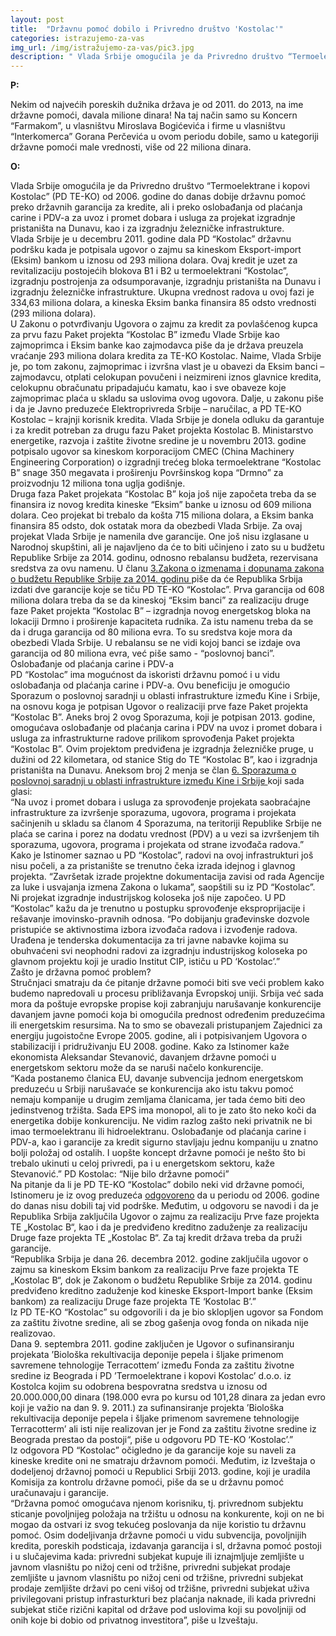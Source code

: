 ```yaml
---
layout: post
title:  "Državnu pomoć dobilo i Privredno društvo 'Kostolac'"
categories: istrazujemo-za-vas
img_url: /img/istražujemo-za-vas/pic3.jpg
description: " Vlada Srbije omogućila je da Privredno društvo “Termoelektrane i kopovi Kostolac” (PD TE-KO) od 2006. godine do danas dobije državnu pomoć"
---
```


**P:**

<div class="justify">Nekim od najvećih poreskih dužnika  država je od  2011. do 2013, na ime državne pomoći, davala milione dinara! Na taj način samo su Koncern “Farmakom”, u vlasništvu Miroslava Bogićevića i firme u vlasništvu “Interkomerca” Gorana Perčevića u ovom periodu dobile, samo u kategoriji državne pomoći male vrednosti, više od 22 miliona dinara.</div>


**O:**
<div class="justify">
Vlada Srbije omogućila je da Privredno društvo “Termoelektrane i kopovi Kostolac” (PD TE-KO) od 2006. godine do danas dobije državnu pomoć preko državnih garancija za kredite, ali i preko oslobađanja od plaćanja carine i PDV-a za uvoz i promet dobara i usluga za projekat izgradnje pristaništa na Dunavu, kao i za izgradnju železničke infrastrukture.<br/>
Vlada Srbije je u decembru 2011. godine dala PD “Kostolac” državnu podršku kada je potpisala ugovor o zajmu sa kineskom Eksport-import (Eksim) bankom u iznosu od 293 miliona dolara. Ovaj kredit je uzet za revitalizaciju postojećih blokova B1 i B2 u termoelektrani “Kostolac”, izgradnju postrojenja za odsumporavanje, izgradnju pristaništa na Dunavu i izgradnju železničke infrastrukture. Ukupna vrednost radova u ovoj fazi je 334,63 miliona dolara, a kineska Eksim banka finansira 85 odsto vrednosti (293 miliona dolara).<br/>
U Zakonu o potvrđivanju Ugovora o zajmu za kredit za povlašćenog kupca za prvu fazu Paket projekta “Kostolac B” između Vlade Srbije kao zajmoprimca i Eksim banke kao zajmodavca piše da je država preuzela vraćanje 293 miliona dolara kredita za TE-KO Kostolac. Naime, Vlada Srbije je, po tom zakonu, zajmoprimac i izvršna vlast je u obavezi da Eksim banci – zajmodavcu, otplati celokupan povučeni i neizmireni iznos glavnice kredita, celokupnu obračunatu pripadajuću kamatu, kao i sve obaveze koje zajmoprimac plaća u skladu sa uslovima ovog ugovora. Dalje, u zakonu piše i da je Javno preduzeće Elektroprivreda Srbije – naručilac, a PD TE-KO Kostolac – krajnji korisnik kredita.
Vlada Srbije je donela odluku da garantuje i za kredit potreban za drugu fazu Paket projekta Kostolac B. Ministarstvo energetike, razvoja i zaštite životne sredine je u novembru 2013. godine potpisalo ugovor sa kineskom korporacijom CMEC (China Machinery Engineering Corporation) o izgradnji trećeg bloka termoelektrane “Kostolac B” snage 350 megavata i proširenju Površinskog kopa “Drmno” za proizvodnju 12 miliona tona uglja godišnje.<br/>
Druga faza Paket projekata “Kostolac B” koja još nije započeta treba da se finansira iz novog kredita kineske “Eksim” banke u iznosu od 609 miliona dolara. Ceo projekat bi trebalo da košta 715 miliona dolara, a Eksim banka finansira 85 odsto, dok ostatak mora da obezbedi Vlada Srbije. Za ovaj projekat Vlada Srbije je namenila dve garancije. One još nisu izglasane u Narodnoj skupštini, ali je najavljeno da će to biti učinjeno i zato su u budžetu Republike Srbije za 2014. godinu, odnosno rebalansu budžeta, rezervisana sredstva za ovu namenu. U članu <a href="{{ site.baseurl }}/img/Prilog-2-Rebalans.pdf"> 3.Zakona o izmenama i dopunama zakona o budžetu Republike Srbije za 2014. godinu </a> piše da će Republika Srbija izdati dve garancije koje se tiču PD TE-KO “Kostolac”.
Prva garancija od 608 miliona dolara treba da se da kineskoj “Eksim banci” za realizaciju druge faze Paket projekta “Kostolac B” – izgradnja novog energetskog bloka na lokaciji Drmno i proširenje kapaciteta rudnika. Za istu namenu treba da se da i druga garancija od 80 miliona evra. To su sredstva koje mora da obezbedi Vlada Srbije. U rebalansu se ne vidi kojoj banci se izdaje ova garancija od 80 miliona evra, već piše samo -  “poslovnoj banci”.<br/>
Oslobađanje od plaćanja carine i PDV-a<br/>
PD “Kostolac” ima mogućnost da iskoristi državnu pomoć i u vidu oslobađanja od plaćanja carine i PDV-a. Ovu beneficiju je omogućio Sporazum o poslovnoj saradnji u oblasti infrastrukture između Kine i Srbije, na osnovu koga je potpisan Ugovor o realizaciji prve faze Paket projekta “Kostolac B”. Aneks broj 2 ovog Sporazuma, koji je potpisan 2013. godine, omogućava oslobađanje od plaćanja carina i PDV na uvoz i promet dobara i usluga za infrastrukturne radove prilikom sprovođenja Paket projekta “Kostolac B”. Ovim projektom predviđena je izgradnja železničke pruge, u dužini od 22 kilometara, od stanice Stig do TE “Kostolac B”, kao i izgradnja pristaništa na Dunavu.  Aneksom broj 2 menja se član <a href="{{ site.baseurl }}/img/Prilog-3-Zakon-o-potvrdjivanju-Aneksa-br.-2.-Sporazuma-o-ekonomskoj-i-tehnicckoj-saradnji-u-oblasti-infrastrukture.pdf"> 6. Sporazuma o poslovnoj saradnji u oblasti infrastrukture između Kine i Srbije </a> koji sada glasi:<br/>
“Na uvoz i promet dobara i usluga za sprovođenje projekata saobraćajne infrastrukture za izvršenje sporazuma, ugovora, programa i projekata sačinjenih u skladu sa članom 4 Sporazuma, na teritoriji Republike Srbije ne plaća se carina i porez na dodatu vrednost (PDV) a u vezi sa izvršenjem tih sporazuma, ugovora, programa i projekata od strane izvođača radova.”
Kako je Istinomer saznao u PD “Kostolac”, radovi na ovoj infrastrukturi još nisu počeli, a za pristanište se trenutno čeka izrada idejnog i glavnog projekta.
“Završetak izrade projektne dokumentacija zavisi od rada Agencije za luke i usvajanja izmena Zakona o lukama”, saopštili su iz PD “Kostolac”.<br/>
Ni projekat izgradnje industrijskog koloseka još nije započeo. U PD “Kostolac” kažu da je trenutno u postupku sprovođenje eksproprijacije i rešavanje imovinsko-pravnih odnosa.
“Po dobijanju građevinske dozvole pristupiće se aktivnostima izbora izvođača radova i izvođenje radova. Urađena je tenderska dokumentacija za tri javne nabavke kojima su obuhvaćeni svi neophodni radovi za izgradnju industrijskog koloseka po glavnom projektu koji je uradio Institut CIP, ističu u PD ‘Kostolac’.”<br/>
Zašto je državna pomoć problem?<br/>
Stručnjaci smatraju da će pitanje državne pomoći biti sve veći problem kako budemo napredovali u procesu približavanja Evropskoj uniji. Srbija već sada mora da poštuje evropske propise koji zabranjuju narušavanje konkurencije davanjem javne pomoći koja bi omogućila prednost određenim preduzećima ili energetskim resursima. Na to smo se obavezali pristupanjem Zajednici za energiju jugoistočne Evrope 2005. godine, ali i potpisivanjem Ugovora o stabilizaciji i pridruživanju EU 2008. godine. Kako za Istinomer kaže ekonomista Aleksandar Stevanović, davanjem državne pomoći u energetskom sektoru može da se naruši načelo konkurencije.<br/>
“Kada postanemo članica EU, davanje subvencija jednom energetskom preduzeću u Srbiji narušavaće se konkurencija ako istu takvu pomoć nemaju kompanije u drugim zemljama članicama, jer tada ćemo biti deo jedinstvenog tržišta. Sada EPS ima monopol, ali to je zato što neko koči da energetika dobije konkurenciju. Ne vidim razlog zašto neki privatnik ne bi imao termoelektranu ili hidroelektranu. Oslobađanje od plaćanja carine i PDV-a, kao i garancije za kredit sigurno stavljaju jednu kompaniju u znatno bolji položaj od ostalih. I uopšte koncept državne pomoći je nešto što bi trebalo ukinuti u celoj privredi, pa i u energetskom sektoru, kaže Stevanović.”
PD Kostolac: “Nije bilo državne pomoći”<br/>
Na pitanje da li je PD TE-KO “Kostolac” dobilo neki vid državne pomoći, Istinomeru je iz ovog preduzeća <a  href="{{ site.baseurl }}/img/Prilog-4-FOI-KOstolac.pdf" > odgovoreno</a>  da u periodu od 2006. godine do danas nisu dobili taj vid podrške. Međutim, u odgovoru se navodi i da je Republika Srbija zaključila Ugovor o zajmu za realizaciju Prve faze projekta TE „Kostolac B“, kao i da je predviđeno kreditno zaduženje za realizaciju Druge faze projekta TE „Kostolac B“. Za taj kredit država treba da pruži garancije.<br/>
“Republika Srbija je dana 26. decembra 2012. godine zaključila ugovor o zajmu sa kineskom Eksim bankom za realizaciju Prve faze projekta TE „Kostolac B“, dok je Zakonom o budžetu Republike Srbije za 2014. godinu predviđeno kreditno zaduženje kod kineske Eksport-Import banke (Eksim bankom) za realizaciju Druge faze projekta TE ‘Kostolac B’.”<br/>
Iz PD TE-KO “Kostolac” su odgovorili i da je bio sklopljen ugovor sa Fondom za zaštitu životne sredine, ali se zbog gašenja ovog fonda on nikada nije realizovao.<br/>
Dana 9. septembra 2011. godine zaključen je Ugovor o sufinansiranju projekata ’Biološka rekultivacija deponije pepela i šljake primenom savremene tehnologije Terracottem’ između Fonda za zaštitu životne sredine iz Beograda i PD ’Termoelektrane i kopovi Kostolac’ d.o.o. iz Kostolca kojim su odobrena bespovratna sredstva u iznosu od 20.000.000,00 dinara (198.000 evra po kursu od 101,28 dinara za jedan evro koji je važio na dan 9. 9. 2011.) za sufinansiranje projekta ’Biološka rekultivacija deponije pepela i šljake primenom savremene tehnologije Terracotterm’ ali isti nije realizovan jer je Fond za zaštitu životne sredine iz Beograda prestao da postoji“, piše u odgovoru PD TE-KO ‘Kostolac’.”<br/>
Iz odgovora PD “Kostolac” očigledno je da garancije koje su naveli za kineske kredite oni ne smatraju državnom pomoći. Međutim, iz Izveštaja o dodeljenoj državnoj pomoći u Republici Srbiji 2013. godine, koji je uradila Komisija za kontrolu državne pomoći, piše da se u državnu pomoć uračunavaju i garancije.<br/>
“Državna pomoć omogućava njenom korisniku, tj. privrednom subjektu sticanje povoljnijeg položaja na tržištu u odnosu na konkurente, koji on ne bi mogao da ostvari iz svog tekućeg poslovanja da nije koristio tu državnu pomoć. Osim dodeljivanja državne pomoći u vidu subvencija, povoljnijih kredita, poreskih podsticaja, izdavanja garancija i sl, državna pomoć postoji i u slučajevima kada: privredni subjekat kupuje ili iznajmljuje zemljište u javnom vlasništu po nižoj ceni od tržišne, privredni subjekat prodaje zemljište u javnom vlasništu po nižoj ceni od tržišne, privredni subjekat prodaje zemljište državi po ceni višoj od tržišne, privredni subjekat uživa privilegovani pristup infrasturkturi bez plaćanja naknade, ili kada privredni subjekat stiče rizični kapital od države pod uslovima koji su povoljniji od onih koje bi dobio od privatnog investitora”, piše u Izveštaju.</div>